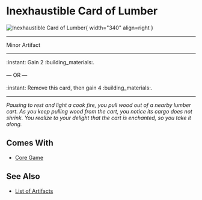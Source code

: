 # Inexhaustible Card of Lumber

![Inexhaustible Card of Lumber](../assets/artifacts_minor-inexhaustible_card_of_lumber.webp){ width="340" align=right }
___
Minor Artifact
___
:instant: Gain 2 :building_materials:.<br><br>— OR —<br><br>:instant: Remove this card, then gain 4 :building_materials:.
___
*Pausing to rest and light a cook fire, you pull wood out of a nearby lumber cart. As you keep pulling wood from the cart, you notice its cargo does not shrink. You realize to your delight that the cart is enchanted, so you take it along.*


## Comes With

- [Core Game](../content.md)


## See Also

- [List of Artifacts](../artifacts.md)
